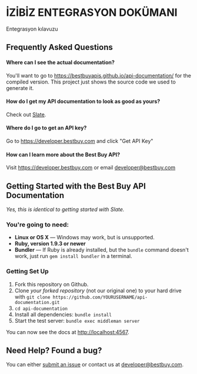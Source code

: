 # İZİBİZ ENTEGRASYON DOKÜMANI
Entegrasyon kılavuzu



## Frequently Asked Questions
#### Where can I see the actual documentation?
You'll want to go to https://bestbuyapis.github.io/api-documentation/ for the compiled version. This project just shows the source code we used to generate it.

#### How do I get my API documentation to look as good as yours?
Check out [Slate](https://github.com/tripit/slate).

#### Where do I go to get an API key?
Go to https://developer.bestbuy.com and click "Get API Key"

#### How can I learn more about the Best Buy API?
Visit https://developer.bestbuy.com or email developer@bestbuy.com

## Getting Started with the Best Buy API Documentation
*Yes, this is identical to getting started with Slate.*
### You're going to need:
 - **Linux or OS X** — Windows may work, but is unsupported.
 - **Ruby, version 1.9.3 or newer**
 - **Bundler** — If Ruby is already installed, but the `bundle` command doesn't work, just run `gem install bundler` in a terminal.

### Getting Set Up
 1. Fork this repository on Github.
 2. Clone *your forked repository* (not our original one) to your hard drive with `git clone https://github.com/YOURUSERNAME/api-documentation.git`
 3. `cd api-documentation`
 4. Install all dependencies: `bundle install`
 5. Start the test server: `bundle exec middleman server`

You can now see the docs at <http://localhost:4567>.

## Need Help? Found a bug?
You can either [submit an issue](https://github.com/BestBuyAPIs/api-documentation/issues) or contact us at developer@bestbuy.com.

